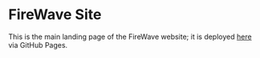 # FireWave Site

This is the main landing page of the FireWave website; it is deployed [here](https://firewave-interactive.github.io) via GitHub Pages.
